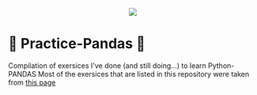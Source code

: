 <p align="center">
  <img src="https://www.ecured.cu/images/a/a8/Pandas_python.png">
</p>


# :panda_face: Practice-Pandas :panda_face:
Compilation of exersices I've done (and still doing...) to learn Python-PANDAS
Most of the exersices that are listed in this repository were taken from [this page](https://www.w3resource.com/python-exercises/pandas/index.php)

